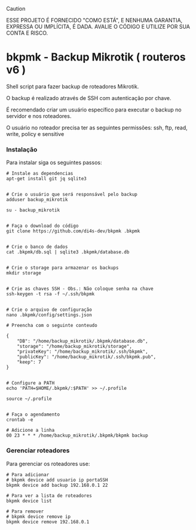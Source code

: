 > [!CAUTION]
> ESSE PROJETO É FORNECIDO "COMO ESTÁ", E NENHUMA GARANTIA, EXPRESSA OU IMPLÍCITA, É DADA. AVALIE O CÓDIGO E UTILIZE POR SUA CONTA E RISCO. 

# bkpmk - Backup Mikrotik ( routeros v6 )

Shell script para fazer backup de roteadores Mikrotik.

O backup é realizado através de SSH com autenticação por chave.

É recomendado criar um usuário específico para executar o backup no servidor e nos roteadores.

O usuário no roteador precisa ter as seguintes permissões: ssh, ftp, read, write, policy e sensitive

### Instalação

Para instalar siga os seguintes passos:

```
# Instale as dependencias 
apt-get install git jq sqlite3 


# Crie o usuário que será responsável pelo backup
adduser backup_mikrotik

su - backup_mikrotik 


# Faça o download do código
git clone https://github.com/di4s-dev/bkpmk .bkpmk


# Crie o banco de dados 
cat .bkpmk/db.sql | sqlite3 .bkpmk/database.db


# Crie o storage para armazenar os backups
mkdir storage 


# Crie as chaves SSH - Obs.: Não coloque senha na chave
ssh-keygen -t rsa -f ~/.ssh/bkpmk


# Crie o arquivo de configuração
nano .bkpmk/config/settings.json 

# Preencha com o seguinte conteudo

{
    "DB": "/home/backup_mikrotik/.bkpmk/database.db",
    "storage": "/home/backup_mikrotik/storage",
    "privateKey": "/home/backup_mikrotik/.ssh/bkpmk",
    "publicKey": "/home/backup_mikrotik/.ssh/bkpmk.pub",
    "keep": 7
}


# Configure a PATH
echo 'PATH=$HOME/.bkpmk/:$PATH' >> ~/.profile

source ~/.profile 


# Faça o agendamento
crontab -e 

# Adicione a linha
00 23 * * * /home/backup_mikrotik/.bkpmk/bkpmk backup

```

### Gerenciar roteadores

Para gerenciar os roteadores use:

```
# Para adicionar
# bkpmk device add usuario ip portaSSH
bkpmk device add backup 192.168.0.1 22

# Para ver a lista de roteadores
bkpmk device list

# Para remover
# bkpmk device remove ip
bkpmk device remove 192.168.0.1

```
